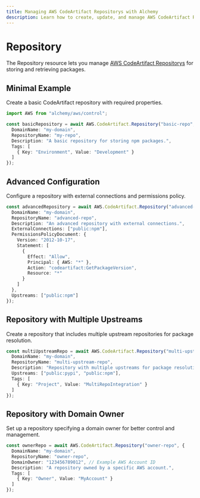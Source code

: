 ```yaml
---
title: Managing AWS CodeArtifact Repositorys with Alchemy
description: Learn how to create, update, and manage AWS CodeArtifact Repositorys using Alchemy Cloud Control.
---
```


# Repository

The Repository resource lets you manage [AWS CodeArtifact Repositorys](https://docs.aws.amazon.com/codeartifact/latest/userguide/) for storing and retrieving packages.

## Minimal Example

Create a basic CodeArtifact repository with required properties.

```ts
import AWS from "alchemy/aws/control";

const basicRepository = await AWS.CodeArtifact.Repository("basic-repo", {
  DomainName: "my-domain",
  RepositoryName: "my-repo",
  Description: "A basic repository for storing npm packages.",
  Tags: [
    { Key: "Environment", Value: "Development" }
  ]
});
```

## Advanced Configuration

Configure a repository with external connections and permissions policy.

```ts
const advancedRepository = await AWS.CodeArtifact.Repository("advanced-repo", {
  DomainName: "my-domain",
  RepositoryName: "advanced-repo",
  Description: "An advanced repository with external connections.",
  ExternalConnections: ["public:npm"],
  PermissionsPolicyDocument: {
    Version: "2012-10-17",
    Statement: [
      {
        Effect: "Allow",
        Principal: { AWS: "*" },
        Action: "codeartifact:GetPackageVersion",
        Resource: "*"
      }
    ]
  },
  Upstreams: ["public:npm"]
});
```

## Repository with Multiple Upstreams

Create a repository that includes multiple upstream repositories for package resolution.

```ts
const multiUpstreamRepo = await AWS.CodeArtifact.Repository("multi-upstream-repo", {
  DomainName: "my-domain",
  RepositoryName: "multi-upstream-repo",
  Description: "Repository with multiple upstreams for package resolution.",
  Upstreams: ["public:pypi", "public:npm"],
  Tags: [
    { Key: "Project", Value: "MultiRepoIntegration" }
  ]
});
```

## Repository with Domain Owner

Set up a repository specifying a domain owner for better control and management.

```ts
const ownerRepo = await AWS.CodeArtifact.Repository("owner-repo", {
  DomainName: "my-domain",
  RepositoryName: "owner-repo",
  DomainOwner: "123456789012", // Example AWS Account ID
  Description: "A repository owned by a specific AWS account.",
  Tags: [
    { Key: "Owner", Value: "MyAccount" }
  ]
});
```
